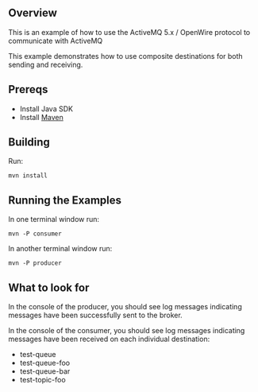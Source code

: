 ## Overview

This is an example of how to use the ActiveMQ 5.x / OpenWire protocol to communicate with ActiveMQ

This example demonstrates how to use composite destinations for both sending and receiving.

## Prereqs

- Install Java SDK
- Install [Maven](http://maven.apache.org/download.html) 

## Building

Run:

    mvn install

## Running the Examples

In one terminal window run:

    mvn -P consumer

In another terminal window run:

    mvn -P producer

## What to look for
In the console of the producer, you should see log messages indicating messages have been successfully sent
to the broker.

In the console of the consumer, you should see log messages indicating messages have been received on each individual
destination:

* test-queue
* test-queue-foo
* test-queue-bar
* test-topic-foo